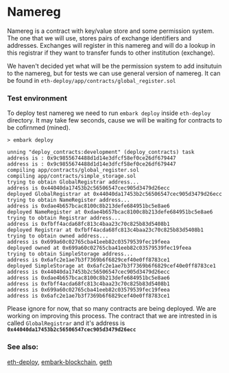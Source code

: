 # Namereg

Namereg is a contract with key/value store and some permission system. The one that we will use, stores pairs of exchange identifiers and addresses. Exchanges will register in this namereg and will do a lookup in this registrar if they want to transfer funds to other institution (exchange).

We haven't decided yet what will be the permission system to add insitutuin to the namereg, but for tests we can use general version of namereg. It can be found in `eth-deploy/app/contracts/global_register.sol`

### Test environment

To deploy test namereg we need to run `embark deploy` inside `eth-deploy` directory. It may take few seconds, cause we will be waiting for contracts to be cofirnmed (mined).

```
> embark deploy

unning "deploy_contracts:development" (deploy_contracts) task
address is : 0x9c9855674488d1d14e3dfcf58ef0ce26df679447
address is : 0x9c9855674488d1d14e3dfcf58ef0ce26df679447
compiling app/contracts/global_register.sol
compiling app/contracts/simple_storage.sol
trying to obtain GlobalRegistrar address...
address is 0x44040da17453b2c56506547cec905d3479d26ecc
deployed GlobalRegistrar at 0x44040da17453b2c56506547cec905d3479d26ecc
trying to obtain NameRegister address...
address is 0xdae4b657bcac8100c8b213defe684951bc5e8ae6
deployed NameRegister at 0xdae4b657bcac8100c8b213defe684951bc5e8ae6
trying to obtain Registrar address...
address is 0xfbff4acda68fc813c4baa23c70c825b83d5408b1
deployed Registrar at 0xfbff4acda68fc813c4baa23c70c825b83d5408b1
trying to obtain owned address...
address is 0x699a60c02765cba41eeb82c03579539fec19feea
deployed owned at 0x699a60c02765cba41eeb82c03579539fec19feea
trying to obtain SimpleStorage address...
address is 0x6afc2e1ae7b3f7369b6f6829cef40e0ff8783ce1
deployed SimpleStorage at 0x6afc2e1ae7b3f7369b6f6829cef40e0ff8783ce1
address is 0x44040da17453b2c56506547cec905d3479d26ecc
address is 0xdae4b657bcac8100c8b213defe684951bc5e8ae6
address is 0xfbff4acda68fc813c4baa23c70c825b83d5408b1
address is 0x699a60c02765cba41eeb82c03579539fec19feea
address is 0x6afc2e1ae7b3f7369b6f6829cef40e0ff8783ce1
```

Please ignore for now, that so many contracts are being deployed. We are working on improving this process. The contract that we are intrested in is called `GlobalRegistrar` and it's address is **`0x44040da17453b2c56506547cec905d3479d26ecc`**

### See also:

[eth-deploy](https://github.com/debris/eth-deploy), [embark-blockchain](https://github.com/iurimatias/embark-blockchain), [geth](https://github.com/ethereum/go-ethereum)

